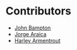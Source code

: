 # Contributors

- [John Bampton](https://github.com/jbampton/)
- [Jorge Araica](https://github.com/summerhill5)
- [Harley Armentrout](https://github.com/grfxwzdesigner)
